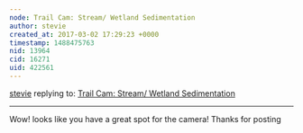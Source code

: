 ```yaml
---
node: Trail Cam: Stream/ Wetland Sedimentation
author: stevie
created_at: 2017-03-02 17:29:23 +0000
timestamp: 1488475763
nid: 13964
cid: 16271
uid: 422561
---
```




[stevie](../profile/stevie) replying to: [Trail Cam: Stream/ Wetland Sedimentation](../notes/dswenson/02-26-2017/trail-cam-stream-wetland-sedimentation)

----
Wow! looks like you have a great spot for the camera! Thanks for posting